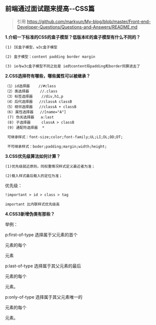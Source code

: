 前端通过面试题来提高--CSS篇
--
> 引用
> https://github.com/markyun/My-blog/blob/master/Front-end-Developer-Questions/Questions-and-Answers/README.md


**1.介绍一下标准的CSS的盒子模型？低版本IE的盒子模型有什么不同的？**
   
	(1) IE盒子模型，w3c盒子模型
		   
	(2) 盒子模型：content padding border margin

	(3) ie与w3c盒子模型不同之处是 ie的content将padding和border同算进去了


**2.CSS选择符有哪些，哪些属性可以被继承？**

	（1）id选择器 	//#class
	（2）类选择器 	//.class
	（3）标签选择器	//div,h1,p
	（4）后代选择器   //classA classB
	（5）相邻选择器   //classA + classB
	（6) 属性选择器   //[name="A"]
	 (7) 伪劣选择器   a:last
	 (8) 子选择器     classA > classB
     (9) 通配符选择器  *

	 可继承样式：font-size;color;font-family;UL;LI;DL;DD;DT;

     不可继承样式：boder;padding;margin;width;height;

**3.CSS优先级算法如何计算？**

	(1)优先级就近原则，同权重情况样式定义最近者为准；

    (2)载入样式最后载入的定位为准；

优先级：

	!important > id > class > tag

    important 比内联样式优先级高		



**4.CSS3新增伪类有那些？**

举例：

 p:first-of-type 选择属于父元素的首个<p>元素的每个<p>元素

 p:last-of-type  选择属于其父元素的最后 <p> 元素的每个 <p> 元素。

 p:only-of-type  选择属于其父元素唯一的 <p> 元素的每个 <p> 元素。

